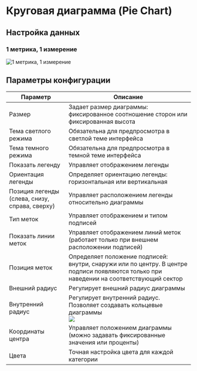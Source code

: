 # Круговая диаграмма (Pie Chart)

## Настройка данных

### 1 метрика, 1 измерение

![1 метрика, 1 измерение](https://static-docs.nocobase.com/202410091138527.png)

## Параметры конфигурации

| Параметр                     | Описание                                                                                               |
|------------------------------|--------------------------------------------------------------------------------------------------------|
| Размер                       | Задает размер диаграммы: фиксированное соотношение сторон или фиксированная высота                     |
| Тема светлого режима         | Обязательна для предпросмотра в светлой теме интерфейса                                               |
| Тема темного режима          | Обязательна для предпросмотра в темной теме интерфейса                                                |
| Показать легенду             | Управляет отображением легенды                                                                        |
| Ориентация легенды           | Определяет ориентацию легенды: горизонтальная или вертикальная                                         |
| Позиция легенды (слева, снизу, справа, сверху) | Управляет расположением легенды относительно диаграммы                                     |
| Тип меток                    | Управляет отображением и типом подписей                                                               |
| Показать линии меток        | Управляет отображением линий меток (работает только при внешнем расположении подписей)                |
| Позиция меток               | Определяет положение подписей: внутри, снаружи или по центру. В центре подписи появляются только при наведении на соответствующий сектор |
| Внешний радиус               | Регулирует внешний радиус диаграммы                                                                   |
| Внутренний радиус            | Регулирует внутренний радиус. Позволяет создавать кольцевые диаграммы<br />![](https://static-docs.nocobase.com/202410091144473.png) |
| Координаты центра           | Управляет положением диаграммы (можно задавать фиксированные значения или проценты)                   |
| Цвета                        | Точная настройка цвета для каждой категории                                                           |

